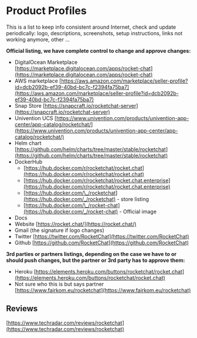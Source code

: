 # Product Profiles

This is a list to keep info consistent around Internet, check and update periodically: logo, descriptions, screenshots, setup instructions, links not working anymore, other ...

**Official listing, we have complete control to change and approve changes:**

* DigitalOcean Marketplace [https://marketplace.digitalocean.com/apps/rocket-chat](https://marketplace.digitalocean.com/apps/rocket-chat)
* AWS marketplace [https://aws.amazon.com/marketplace/seller-profile?id=dcb2092b-ef39-40bd-bc7c-f2394fa75ba7](https://aws.amazon.com/marketplace/seller-profile?id=dcb2092b-ef39-40bd-bc7c-f2394fa75ba7)
* Snap Store [https://snapcraft.io/rocketchat-server](https://snapcraft.io/rocketchat-server)
* Univention UCS [https://www.univention.com/products/univention-app-center/app-catalog/rocketchat/](https://www.univention.com/products/univention-app-center/app-catalog/rocketchat/)
* Helm chart [https://github.com/helm/charts/tree/master/stable/rocketchat](https://github.com/helm/charts/tree/master/stable/rocketchat)
* DockerHub
  * [https://hub.docker.com/r/rocketchat/rocket.chat](https://hub.docker.com/r/rocketchat/rocket.chat)
  * [https://hub.docker.com/r/rocketchat/rocket.chat.enterprise](https://hub.docker.com/r/rocketchat/rocket.chat.enterprise)
  * [https://hub.docker.com/\_/rocketchat](https://hub.docker.com/_/rocketchat) - store listing
  * [https://hub.docker.com/\_/rocket-chat](https://hub.docker.com/_/rocket-chat) - Official image
* Docs 
* Website [https://rocket.chat/](https://rocket.chat/)
* Gmail \(the signature if logo changes\)
* Twitter [https://twitter.com/RocketChat](https://twitter.com/RocketChat)
* Github [https://github.com/RocketChat](https://github.com/RocketChat)

**3rd parties or partners listings, depending on the case we have to or should push changes, but the partner or 3rd party has to approve them:**

* Heroku [https://elements.heroku.com/buttons/rocketchat/rocket.chat](https://elements.heroku.com/buttons/rocketchat/rocket.chat)
* Not sure who this is but says partner [https://www.fairkom.eu/rocketchat](https://www.fairkom.eu/rocketchat)

## Reviews

[https://www.techradar.com/reviews/rocketchat](https://www.techradar.com/reviews/rocketchat)

